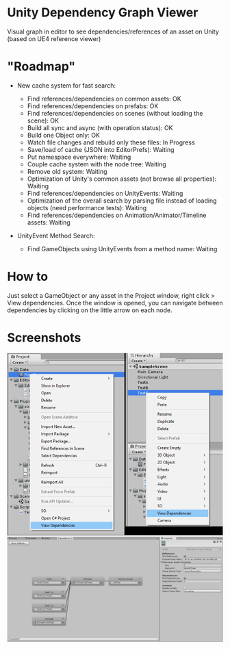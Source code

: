 # Unity Dependency Graph Viewer
Visual graph in editor to see dependencies/references of an asset on Unity (based on UE4 reference viewer)

# "Roadmap"
* New cache system for fast search:

  * Find references/dependencies on common assets: OK
  * Find references/dependencies on prefabs: OK
  * Find references/dependencies on scenes (without loading the scene): OK
  * Build all sync and async (with operation status): OK
  * Build one Object only: OK
  * Watch file changes and rebuild only these files: In Progress
  * Save/load of cache (JSON into EditorPrefs): Waiting
  * Put namespace everywhere: Waiting
  * Couple cache system with the node tree: Waiting
  * Remove old system: Waiting
  * Optimization of Unity's common assets (not browse all properties): Waiting
  * Find references/dependencies on UnityEvents: Waiting
  * Optimization of the overall search by parsing file instead of loading objects (need performance tests): Waiting
  * Find references/dependencies on Animation/Animator/Timeline assets: Waiting

* UnityEvent Method Search:

  * Find GameObjects using UnityEvents from a method name: Waiting

  

# How to
Just select a GameObject or any asset in the Project window, right click > View dependencies.
Once the window is opened, you can navigate between dependencies by clicking on the little arrow on each node.

# Screenshots
![Access menu](Medias~/Screenshot01.jpg)
![Dependency Graph Viewer](Medias~/Screenshot02.jpg)
